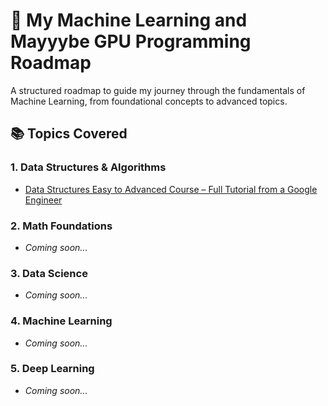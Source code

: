 # 🧠 My Machine Learning and Mayyybe GPU Programming Roadmap

A structured roadmap to guide my journey through the fundamentals of Machine Learning, from foundational concepts to advanced topics.

## 📚 Topics Covered

### 1. Data Structures & Algorithms  
- [Data Structures Easy to Advanced Course – Full Tutorial from a Google Engineer](https://www.youtube.com/watch?v=RBSGKlAvoiM&t=91s)

### 2. Math Foundations  
- *Coming soon...*

### 3. Data Science  
- *Coming soon...*

### 4. Machine Learning  
- *Coming soon...*

### 5. Deep Learning  
- *Coming soon...*
